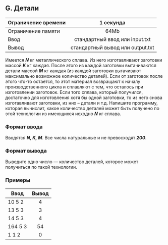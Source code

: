 ## G. Детали

| Ограничение времени  |            1 секунда             |
|----------------------|:--------------------------------:|
| Ограничение памяти   |               64Mb               |
| Ввод                 |  стандартный ввод или input.txt  |
| Вывод                | стандартный вывод или output.txt |

Имеется **_N_** кг металлического сплава. Из него изготавливают заготовки массой **_K_** кг каждая. 
После этого из каждой заготовки вытачиваются детали массой **_M_** кг каждая (из каждой заготовки 
вытачивают максимально возможное количество деталей). Если от заготовок после этого что-то остается, 
то этот материал возвращают к началу производственного цикла и сплавляют с тем, что осталось при изготовлении заготовок. 
Если того сплава, который получился, достаточно для изготовления хотя бы одной заготовки, то из него снова изготавливают заготовки, из них – детали и т.д. 
Напишите программу, которая вычислит, какое количество деталей может быть получено по этой технологии из имеющихся исходно **_N_** кг сплава.

### Формат ввода

Вводятся **_N, K, M_**. Все числа натуральные и не превосходят **_200_**.

### Формат вывода

Выведите одно число — количество деталей, которое может получиться по такой технологии.

### Примеры

| Ввод    | Вывод |
|---------|:-----:|
| 10 5 2  |   4   |
| 13 5 3  |   3   |
| 14 5 3  |   4   |
| 164 5 3 |  54   |
| 1 1 2   |   0   |

